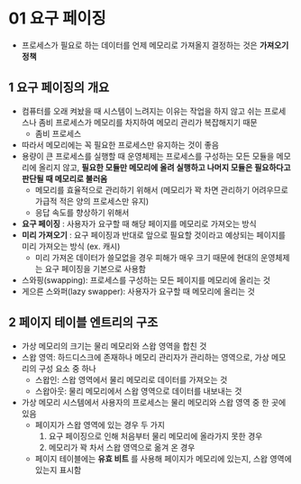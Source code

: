 # 01 요구 페이징
- 프로세스가 필요로 하는 데이터를 언제 메모리로 가져올지 결정하는 것은 __가져오기 정책__

## 1 요구 페이징의 개요
- 컴퓨터를 오래 켜놨을 때 시스템이 느려지는 이유는 작업을 하지 않고 쉬는 프로세스나 좀비 프로세스가 메모리를 차지하여 메모리 관리가 복잡해지기 때문
    - 좀비 프로세스
- 따라서 메모리에는 꼭 필요한 프로세스만 유지하는 것이 좋음
- 용량이 큰 프로세스를 실행할 때 운영체제는 프로세스를 구성하는 모든 모듈을 메모리에 올리지 않고, __필요한 모듈만 메모리에 올려 실행하고 나머지 모듈은 필요하다고 판단될 때 메모리로 불러옴__
    - 메모리를 효율적으로 관리하기 위해서 (메모리가 꽉 차면 관리하기 어려우므로 가급적 적은 양의 프로세스만 유지)
    - 응답 속도를 향상하기 위해서
- __요구 페이징__ : 사용자가 요구할 때 해당 페이지를 메모리로 가져오는 방식
- __미리 가져오기__ : 요구 페이징과 반대로 앞으로 필요할 것이라고 예상되는 페이지를 미리 가져오는 방식 (ex. 캐시)
    - 미리 가져온 데이터가 쓸모없을 경우 피해가 매우 크기 때문에 현대의 운영체제는 요구 페이징을 기본으로 사용함
- 스와핑(swapping): 프로세스를 구성하는 모든 페이지를 메모리에 올리는 것
- 게으른 스와퍼(lazy swapper): 사용자가 요구할 때 메모리에 올리는 것

## 2 페이지 테이블 엔트리의 구조
- 가상 메모리의 크기는 물리 메모리와 스왑 영역을 합친 것
- 스왑 영역: 하드디스크에 존재하나 메모리 관리자가 관리하는 영역으로, 가상 메모리의 구성 요소 중 하나
    - 스왑인: 스왑 영역에서 물리 메모리로 데이터를 가져오는 것
    - 스왑아웃: 물리 메모리에서 스왑 영역으로 데이터를 내보내는 것
- 가상 메모리 시스템에서 사용자의 프로세스는 물리 메모리와 스왑 영역 중 한 곳에 있음
    - 페이지가 스왑 영역에 있는 경우 두 가지
        1. 요구 페이징으로 인해 처음부터 물리 메모리에 올라가지 못한 경우
        2. 메모리가 꽉 차서 스왑 영역으로 옮겨 온 경우
    - 페이지 테이블에는 __유효 비트__ 를 사용해 페이지가 메모리에 있는지, 스왑 영역에 있는지 표시함